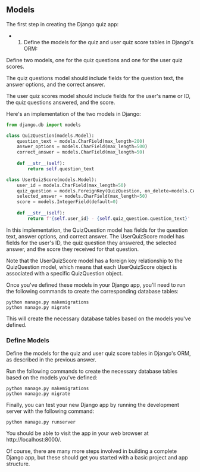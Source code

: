 ## Models

The first step in creating the Django quiz app:

- 1. Define the models for the quiz and user quiz score tables in Django's ORM:
 
Define two models, one for the quiz questions and one for the user quiz scores. 

The quiz questions model should include fields for the question text, the answer options, and the correct answer. 

The user quiz scores model should include fields for the user's name or ID, the quiz questions answered, and the score.

Here's an implementation of the two models in Django:

```python
from django.db import models

class QuizQuestion(models.Model):
    question_text = models.CharField(max_length=200)
    answer_options = models.CharField(max_length=500)
    correct_answer = models.CharField(max_length=50)
    
    def __str__(self):
        return self.question_text

class UserQuizScore(models.Model):
    user_id = models.CharField(max_length=50)
    quiz_question = models.ForeignKey(QuizQuestion, on_delete=models.CASCADE)
    selected_answer = models.CharField(max_length=50)
    score = models.IntegerField(default=0)
    
    def __str__(self):
        return f'{self.user_id} - {self.quiz_question.question_text}'
```

In this implementation, the QuizQuestion model has fields for the question text, answer options, and correct answer. The UserQuizScore model has fields for the user's ID, the quiz question they answered, the selected answer, and the score they received for that question.

Note that the UserQuizScore model has a foreign key relationship to the QuizQuestion model, which means that each UserQuizScore object is associated with a specific QuizQuestion object.

Once you've defined these models in your Django app, you'll need to run the following commands to create the corresponding database tables:

```
python manage.py makemigrations
python manage.py migrate
```

This will create the necessary database tables based on the models you've defined.

### Define Models

Define the models for the quiz and user quiz score tables in Django's ORM, as described in the previous answer.

Run the following commands to create the necessary database tables based on the models you've defined:

```
python manage.py makemigrations
python manage.py migrate
```

Finally, you can test your new Django app by running the development server with the following command:

```
python manage.py runserver
```
You should be able to visit the app in your web browser at http://localhost:8000/.

Of course, there are many more steps involved in building a complete Django app, but these should get you started with a basic project and app structure.


